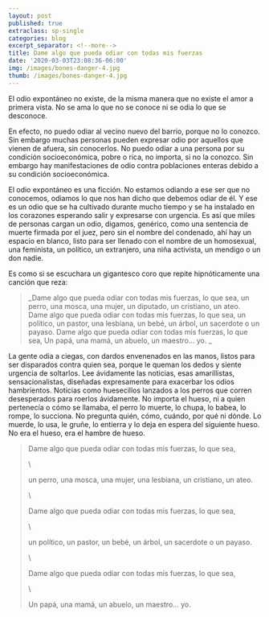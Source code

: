 ```yaml
---
layout: post
published: true
extraclass: sp-single
categories: blog
excerpt_separator: <!--more-->
title: Dame algo que pueda odiar con todas mis fuerzas
date: '2020-03-03T23:08:36-06:00'
img: /images/bones-danger-4.jpg
thumb: /images/bones-danger-4.jpg
---
```

El odio expontáneo no existe, de la misma manera que no existe el amor a primera vista. No se ama lo que no se conoce ni se odia lo que se desconoce. 

<!--more-->

En efecto, no puedo odiar al vecino nuevo del barrio, porque no lo conozco. Sin embargo muchas personas pueden expresar odio por aquellos que vienen de afuera, sin conocerlos. No puedo odiar a una persona por su condición socioeconómica, pobre o rica, no importa, si no la conozco. Sin embargo hay manifestaciones de odio contra poblaciones enteras debido a su condición socioeconómica. 

El odio expontáneo es una ficción. No estamos odiando a ese ser que no conocemos, odiamos lo que nos han dicho que debemos odiar de él. Y ese es un odio que se ha cultivado durante mucho tiempo y se ha instalado en los corazones esperando salir y expresarse con urgencia. Es así que miles de personas cargan un odio, digamos, genérico, como una sentencia de muerte firmada por el juez, pero sin el nombre del condenado, ahí hay un espacio en blanco, listo para ser llenado con el nombre de  un homosexual, una feminista, un político, un extranjero, una niña activista, un mendigo o un don nadie. 

Es como si se escuchara un gigantesco coro que repite hipnóticamente una canción que reza: 

> _Dame algo que pueda odiar con todas mis fuerzas, lo que sea,                                                                 un perro, una mosca, una mujer, un diputado, un cristiano, un ateo.                                                   Dame algo que pueda odiar con todas mis fuerzas, lo que sea,                                                                 un político, un pastor, una lesbiana, un bebé, un árbol, un sacerdote o un payaso.                            Dame algo que pueda odiar con todas mis fuerzas, lo que sea,                                                                Un papá, una mamá, un abuelo, un maestro... yo. _

La gente odia a ciegas, con dardos envenenados en las manos, listos para ser disparados contra quien sea, porque le queman los dedos y siente urgencia de soltarlos. Lee ávidamente las noticias, esas amarillistas, sensacionalistas, diseñadas expresamente para exacerbar los odios hambrientos. Noticias como huesecillos lanzados a los perros que corren desesperados para roerlos ávidamente. No importa el hueso, ni a quien pertenecía o cómo se llamaba, el perro lo muerte, lo chupa, lo babea, lo rompe, lo succiona. No pregunta quién, cómo, cuándo, por qué ni dónde. Lo muerde, lo usa, le gruñe, lo entierra y lo deja en espera del siguiente hueso. No era el hueso, era el hambre de hueso. 

> Dame algo que pueda odiar con todas mis fuerzas, lo que sea, 
>
> \
>
> un perro, una mosca, una mujer, una lesbiana, un cristiano, un ateo. 
>
> \
>
> Dame algo que pueda odiar con todas mis fuerzas, lo que sea, 
>
> \
>
> un político, un pastor, un bebé, un árbol, un sacerdote o un payaso. 
>
> \
>
> Dame algo que pueda odiar con todas mis fuerzas, lo que sea, 
>
> \
>
> Un papá, una mamá, un abuelo, un maestro... yo.
